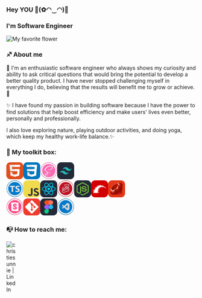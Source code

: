 ### Hey YOU 🔆(✿◠‿◠)🔆

### I'm Software Engineer

<img src="https://s3.amazonaws.com/shecodesio-production/uploads/files/000/008/609/original/background-portfolio.png?1620259476" alt="My favorite flower" width="800" height="300">

### ♐ About me
🌻 I'm an enthusiastic software engineer who always shows my curiosity and ability to ask critical questions that would bring the potential to develop a better quality product. I have never stopped challenging myself in everything I do, believing that the results will benefit me to grow or achieve. 🌻

✨ I have found my passion in building software because I have the power to find solutions that help boost efficiency and make users' lives even better, personally and professionally. 

I also love exploring nature, playing outdoor activities, and doing yoga, which keep my healthy work-life balance.✨

### 🧰 My toolkit box:
<img width="45px" src="https://github.com/tandpfun/skill-icons/blob/main/icons/HTML.svg" lt="HTML Icon" /><img width="45px" src="https://github.com/tandpfun/skill-icons/blob/main/icons/CSS.svg" alt="CSS Icon" /><img width="45px" src="https://github.com/Pedro-Murilo/icons-for-readme/blob/main/.github/sass-icon.svg" alt="SASS Icon" /><img width="45px" src="https://github.com/tandpfun/skill-icons/blob/main/icons/TailwindCSS-Dark.svg" alt="Tailwind Icon" />
<br/>
<img width="45px" src="https://github.com/Pedro-Murilo/icons-for-readme/blob/main/.github/typescript-icon.svg" alt="Typescript Icon" /><img width="45px" src="https://github.com/tandpfun/skill-icons/blob/main/icons/JavaScript.svg" alt="Javascript Icon" /><img width="45px" src="https://github.com/tandpfun/skill-icons/blob/main/icons/React-Dark.svg" alt="ReactJS Icon" /><img width="45px" src="https://github.com/Pedro-Murilo/icons-for-readme/blob/main/.github/jest-icon.svg" alt="Jest Icon" /><img width="45px" src="https://github.com/tandpfun/skill-icons/blob/main/icons/NodeJS-Dark.svg" alt="NodeJS Icon" /><img width="45px" src="https://github.com/tandpfun/skill-icons/blob/main/icons/Rails.svg" alt="Rails Icon" /><img width="45px" src="https://github.com/tandpfun/skill-icons/blob/main/icons/Ruby.svg" alt="Ruby Icon" />
<br/>
<img width="45px" src="https://github.com/Pedro-Murilo/icons-for-readme/blob/main/.github/storybook-icon.svg" alt="Storybook Icon" /><img width="45px" src="https://github.com/tandpfun/skill-icons/blob/main/icons/Git.svg" lt="Git Icon" /><img width="45px" src="https://github.com/tandpfun/skill-icons/blob/main/icons/Figma-Dark.svg" alt="Figma Icon" /><img width="45px" src="https://github.com/Pedro-Murilo/icons-for-readme/blob/main/.github/vscode-icon.svg" alt="VSCode Icon" />

### 📭 How to reach me:
[<img align="left" alt="christiesunnie | LinkedIn" width="25px" src="https://cdn.jsdelivr.net/npm/simple-icons@v3/icons/linkedin.svg" />][linkedin]
<br /> 
 
[linkedin]: https://www.linkedin.com/in/christiesunnie/

